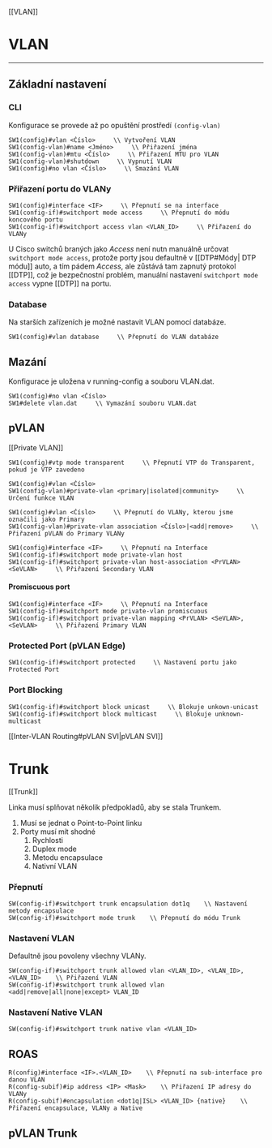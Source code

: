 [[VLAN]]
# VLAN
---

## Základní nastavení

### CLI

Konfigurace se provede až po opuštění prostředí `(config-vlan)`

```
SW1(config)#vlan <Číslo>     \\ Vytvoření VLAN
SW1(config-vlan)#name <Jméno>     \\ Přiřazení jména
SW1(config-vlan)#mtu <Číslo>     \\ Přiřazení MTU pro VLAN
SW1(config-vlan)#shutdown     \\ Vypnutí VLAN
SW1(config)#no vlan <Číslo>     \\ Smazání VLAN
```

### Přiřazení portu do VLANy

```
SW1(config)#interface <IF>     \\ Přepnutí se na interface
SW1(config-if)#switchport mode access     \\ Přepnutí do módu koncového portu
SW1(config-if)#switchport access vlan <VLAN_ID>     \\ Přiřazení do VLANy
```

U Cisco switchů braných jako *Access* není nutn manuálně určovat `switchport mode access`, protože porty jsou defaultně v [[DTP#Módy| DTP módu]] auto, a tím pádem *Access*, ale zůstává tam zapnutý protokol [[DTP]], což je bezpečnostní problém, manuální nastavení `switchport mode access` vypne [[DTP]] na portu.

### Database

Na starších zařízeních je možné nastavit VLAN pomocí databáze.

```
SW1(config)#vlan database     \\ Přepnutí do VLAN databáze
```

## Mazání

Konfigurace je uložena v running-config a souboru VLAN.dat.

```
SW1(config)#no vlan <Číslo>
SW1#delete vlan.dat     \\ Vymazání souboru VLAN.dat
```

## pVLAN
[[Private VLAN]]
```
SW1(config)#vtp mode transparent     \\ Přepnutí VTP do Transparent, pokud je VTP zavedeno
```
```
SW1(config)#vlan <Číslo>
SW1(config-vlan)#private-vlan <primary|isolated|community>     \\ Určení funkce VLAN
```
```
SW1(config)#vlan <Číslo>     \\ Přepnutí do VLANy, kterou jsme označili jako Primary
SW1(config-vlan)#private-vlan association <Číslo>|<add|remove>     \\ Přiřazení pVLAN do Primary VLANy
```
```
SW1(config)#interface <IF>     \\ Přepnutí na Interface
SW1(config-if)#switchport mode private-vlan host
SW1(config-if)#switchport private-vlan host-association <PrVLAN> <SeVLAN>     \\ Přiřazení Secondary VLAN
```

#### Promiscuous port

```
SW1(config)#interface <IF>     \\ Přepnutí na Interface
SW1(config-if)#switchport mode private-vlan promiscuous
SW1(config-if)#switchport private-vlan mapping <PrVLAN> <SeVLAN>,<SeVLAN>     \\ Přiřazení Primary VLAN
```

### Protected Port (pVLAN Edge)

```
SW1(config-if)#switchport protected     \\ Nastavení portu jako Protected Port
```

### Port Blocking

```
SW1(config-if)#switchport block unicast     \\ Blokuje unkown-unicast
SW1(config-if)#switchport block multicast     \\ Blokuje unknown-multicast
```

[[Inter-VLAN Routing#pVLAN SVI|pVLAN SVI]]

# Trunk
[[Trunk]]

Linka musí splňovat několik předpokladů, aby se stala Trunkem.
1. Musí se jednat o Point-to-Point linku
2. Porty musí mít shodné
	1. Rychlosti
	2. Duplex mode
	3. Metodu encapsulace
	4. Nativní VLAN

### Přepnutí

```
SW(config-if)#switchport trunk encapsulation dot1q    \\ Nastavení metody encapsulace
SW(config-if)#switchport mode trunk    \\ Přepnutí do módu Trunk
```

### Nastavení VLAN

Defaultně jsou povoleny všechny VLANy.

```
SW(config-if)#switchport trunk allowed vlan <VLAN_ID>, <VLAN_ID>, <VLAN_ID>    \\ Přiřazení VLAN 
SW(config-if)#switchport trunk allowed vlan <add|remove|all|none|except> VLAN_ID
```

### Nastavení Native VLAN

```
SW(config-if)#switchport trunk native vlan <VLAN_ID>
```

## ROAS

```
R(config)#interface <IF>.<VLAN_ID>    \\ Přepnutí na sub-interface pro danou VLAN
R(config-subif)#ip address <IP> <Mask>    \\ Přiřazení IP adresy do VLANy
R(config-subif)#encapsulation <dot1q|ISL> <VLAN_ID> {native}    \\ Přiřazení encapsulace, VLANy a Native
```

## pVLAN Trunk
